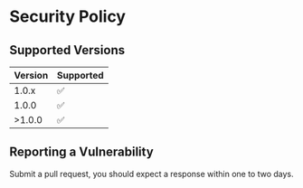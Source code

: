 # Security Policy

## Supported Versions


| Version | Supported          |
| ------- | ------------------ |
| 1.0.x   | :white_check_mark: |
| 1.0.0   | :white_check_mark: |
| >1.0.0  | :white_check_mark: |

## Reporting a Vulnerability

Submit a pull request, you should expect a response within one to two days.
